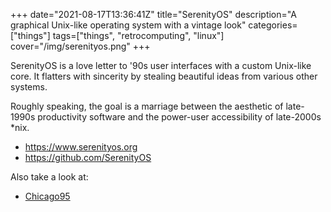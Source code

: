 +++
date="2021-08-17T13:36:41Z"
title="SerenityOS"
description="A graphical Unix-like operating system with a vintage look"
categories=["things"]
tags=["things", "retrocomputing", "linux"]
cover="/img/serenityos.png"
+++

SerenityOS is a love letter to '90s user interfaces with a custom Unix-like core. It flatters with sincerity by stealing beautiful ideas from various other systems.

Roughly speaking, the goal is a marriage between the aesthetic of late-1990s productivity software and the power-user accessibility of late-2000s *nix.

* https://www.serenityos.org
* https://github.com/SerenityOS

Also take a look at:
* [Chicago95](/posts/chicago95)